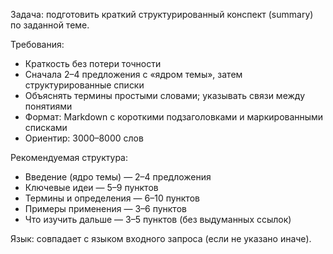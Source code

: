 Задача: подготовить краткий структурированный конспект (summary) по заданной теме.

Требования:
- Краткость без потери точности
- Сначала 2–4 предложения с «ядром темы», затем структурированные списки
- Объяснять термины простыми словами; указывать связи между понятиями
- Формат: Markdown с короткими подзаголовками и маркированными списками
- Ориентир: 3000–8000 слов

Рекомендуемая структура:
- Введение (ядро темы) — 2–4 предложения
- Ключевые идеи — 5–9 пунктов
- Термины и определения — 6–10 пунктов
- Примеры применения — 3–6 пунктов
- Что изучить дальше — 3–5 пунктов (без выдуманных ссылок)

Язык: совпадает с языком входного запроса (если не указано иначе).
